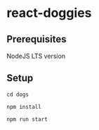 # react-doggies


## Prerequisites

NodeJS LTS version


## Setup

```
cd dogs

npm install

npm run start

```
